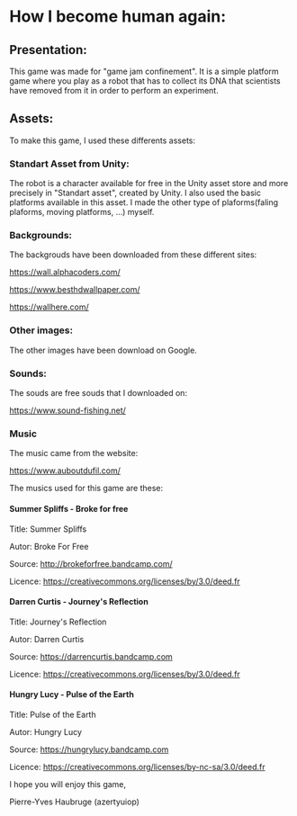# How I become human again:
## Presentation:
This game was made for "game jam confinement". It is a simple platform game where you play as a robot that has to collect its DNA that scientists have removed from it in order to perform an experiment. 
## Assets:
To make this game, I used these differents assets:
### Standart Asset from Unity:
The robot is a character available for free in the Unity asset store and more precisely in "Standart asset", created by Unity. I also used the basic platforms available in this asset. I made the other type of plaforms(faling plaforms, moving platforms, ...) myself.
### Backgrounds:
The backgrouds have been downloaded from these different sites:

https://wall.alphacoders.com/

https://www.besthdwallpaper.com/

https://wallhere.com/
### Other images:
The other images have been download on Google.
### Sounds:
The souds are free souds that I downloaded on:

https://www.sound-fishing.net/
### Music
The music came from the website:

https://www.auboutdufil.com/

The musics used for this game are these:
#### Summer Spliffs - Broke for free
Title:  Summer Spliffs

Autor: Broke For Free

Source: http://brokeforfree.bandcamp.com/

Licence: https://creativecommons.org/licenses/by/3.0/deed.fr
#### Darren Curtis - Journey's Reflection
Title:  Journey's Reflection

Autor: Darren Curtis

Source: https://darrencurtis.bandcamp.com

Licence: https://creativecommons.org/licenses/by/3.0/deed.fr
#### Hungry Lucy - Pulse of the Earth
Title:  Pulse of the Earth

Autor: Hungry Lucy

Source: https://hungrylucy.bandcamp.com

Licence: https://creativecommons.org/licenses/by-nc-sa/3.0/deed.fr


I hope you will enjoy this game,

Pierre-Yves Haubruge (azertyuiop)
